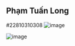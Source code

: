 ## Phạm Tuấn Long
#22810310308
![image](https://github.com/user-attachments/assets/512a53c4-ae60-4fd9-ac12-93491f07c60c)

![image](https://github.com/user-attachments/assets/cddc0b92-9660-4f7a-ad9c-19cc13da9cdd)

